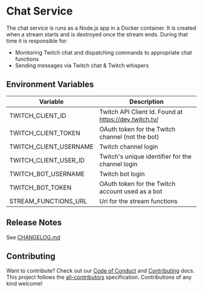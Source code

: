 # Chat Service

The chat service is runs as a Node.js app in a Docker container. It is created when a stream starts and is destroyed once the stream ends. During that time it is responsible for:

- Monitoring Twitch chat and dispatching commands to appropriate chat functions
- Sending messages via Twitch chat & Twitch whispers

## Environment Variables

| Variable               | Description                                           |
| ---------------------- | ----------------------------------------------------- |
| TWITCH_CLIENT_ID       | Twitch API Client Id. Found at https://dev.twitch.tv/ |
| TWITCH_CLIENT_TOKEN    | OAuth token for the Twitch channel (not the bot)      |
| TWITCH_CLIENT_USERNAME | Twitch channel login                                  |
| TWITCH_CLIENT_USER_ID  | Twitch's unique identifier for the channel login      |
| TWITCH_BOT_USERNAME    | Twitch bot login                                      |
| TWITCH_BOT_TOKEN       | OAuth token for the Twitch account used as a bot      |
| STREAM_FUNCTIONS_URL   | Uri for the stream functions                          |

## Release Notes

See [CHANGELOG.md](../../../CHANGELOG.md)

## Contributing

Want to contribute? Check out our [Code of Conduct](../../../CODE_OF_CONDUCT.md) and [Contributing](CONTRIBUTING.md) docs. This project follows the [all-contributors](https://github.com/all-contributors/all-contributors) specification. Contributions of any kind welcome!
